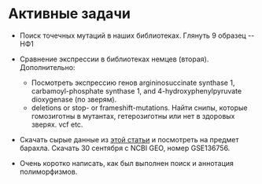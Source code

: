 # Активные задачи

* Поиск точечных мутаций в наших библиотеках. Глянуть 9 образец -- НФ1
* Сравнение экспрессии в библиотеках немцев (вторая). Дополнительно:
	* Посмотреть экспрессию генов argininosuccinate synthase 1, carbamoyl-phosphate synthase 1, and 4-hydroxyphenylpyruvate dioxygenase (по зверям).
	* deletions or stop- or frameshift-mutations. Найти снипы, которые гомозиготны в мутантах, гетерозиготны или нет в здоровых зверях.
	vcf etc.

* Скачать сырые данные из [этой статьи](https://www.sciencedirect.com/science/article/pii/S1046202318304778?via%3Dihub#ec-research-data) и посмотреть на предмет барахла.
Скачать 30 сентября с NCBI GEO, номер GSE136756.
* Очень коротко написать, как был выполнен поиск и аннотация полиморфизмов.
